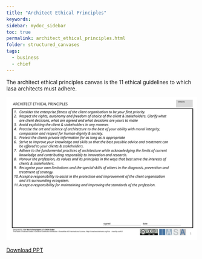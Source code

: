 ```yaml
---
title: "Architect Ethical Principles"
keywords: 
sidebar: mydoc_sidebar
toc: true
permalink: architect_ethical_principles.html
folder: structured_canvases
tags: 
  - business
  - chief
---
```


The architect ethical principles canvas is the 11 ethical guidelines to which Iasa architects must adhere. 

![image001](media/architect_ethical_principles001.svg)

[Download PPT](media/ppt/architect_ethical_principles.ppt)